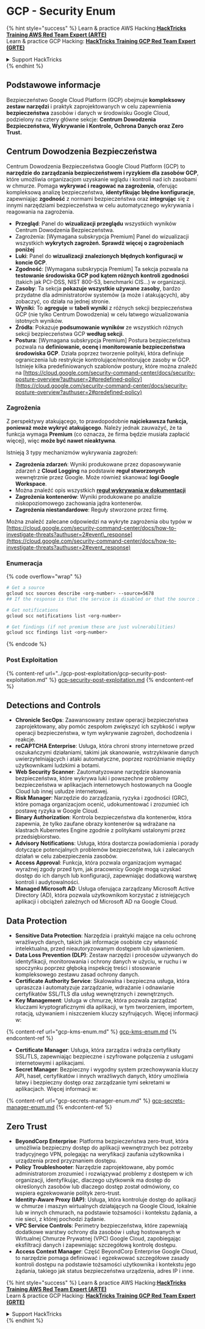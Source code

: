# GCP - Security Enum

{% hint style="success" %}
Learn & practice AWS Hacking:<img src="../../../.gitbook/assets/image (1) (1) (1) (1).png" alt="" data-size="line">[**HackTricks Training AWS Red Team Expert (ARTE)**](https://training.hacktricks.xyz/courses/arte)<img src="../../../.gitbook/assets/image (1) (1) (1) (1).png" alt="" data-size="line">\
Learn & practice GCP Hacking: <img src="../../../.gitbook/assets/image (2) (1).png" alt="" data-size="line">[**HackTricks Training GCP Red Team Expert (GRTE)**<img src="../../../.gitbook/assets/image (2) (1).png" alt="" data-size="line">](https://training.hacktricks.xyz/courses/grte)

<details>

<summary>Support HackTricks</summary>

* Check the [**subscription plans**](https://github.com/sponsors/carlospolop)!
* **Join the** 💬 [**Discord group**](https://discord.gg/hRep4RUj7f) or the [**telegram group**](https://t.me/peass) or **follow** us on **Twitter** 🐦 [**@hacktricks\_live**](https://twitter.com/hacktricks_live)**.**
* **Share hacking tricks by submitting PRs to the** [**HackTricks**](https://github.com/carlospolop/hacktricks) and [**HackTricks Cloud**](https://github.com/carlospolop/hacktricks-cloud) github repos.

</details>
{% endhint %}

## Podstawowe informacje

Bezpieczeństwo Google Cloud Platform (GCP) obejmuje **kompleksowy zestaw narzędzi** i praktyk zaprojektowanych w celu zapewnienia **bezpieczeństwa** zasobów i danych w środowisku Google Cloud, podzielony na cztery główne sekcje: **Centrum Dowodzenia Bezpieczeństwa, Wykrywanie i Kontrole, Ochrona Danych oraz Zero Trust.**

## **Centrum Dowodzenia Bezpieczeństwa**

Centrum Dowodzenia Bezpieczeństwa Google Cloud Platform (GCP) to **narzędzie do zarządzania bezpieczeństwem i ryzykiem dla zasobów GCP**, które umożliwia organizacjom uzyskanie wglądu i kontroli nad ich zasobami w chmurze. Pomaga **wykrywać i reagować na zagrożenia**, oferując kompleksową analizę bezpieczeństwa, **identyfikując błędne konfiguracje**, zapewniając **zgodność** z normami bezpieczeństwa oraz **integrując** się z innymi narzędziami bezpieczeństwa w celu automatycznego wykrywania i reagowania na zagrożenia.

* **Przegląd**: Panel do **wizualizacji przeglądu** wszystkich wyników Centrum Dowodzenia Bezpieczeństwa.
* Zagrożenia: \[Wymagana subskrypcja Premium\] Panel do wizualizacji wszystkich **wykrytych zagrożeń. Sprawdź więcej o zagrożeniach poniżej**
* **Luki**: Panel do **wizualizacji znalezionych błędnych konfiguracji w koncie GCP**.
* **Zgodność**: \[Wymagana subskrypcja Premium\] Ta sekcja pozwala na **testowanie środowiska GCP pod kątem różnych kontroli zgodności** (takich jak PCI-DSS, NIST 800-53, benchmarki CIS...) w organizacji.
* **Zasoby**: Ta sekcja **pokazuje wszystkie używane zasoby**, bardzo przydatne dla administratorów systemów (a może i atakujących), aby zobaczyć, co działa na jednej stronie.
* **Wyniki**: To **agreguje** w **tabeli wyniki** z różnych sekcji bezpieczeństwa GCP (nie tylko Centrum Dowodzenia) w celu łatwego wizualizowania istotnych wyników.
* **Źródła**: Pokazuje **podsumowanie wyników** ze wszystkich różnych sekcji bezpieczeństwa GCP **według sekcji**.
* **Postura**: \[Wymagana subskrypcja Premium\] Postura bezpieczeństwa pozwala na **definiowanie, ocenę i monitorowanie bezpieczeństwa środowiska GCP**. Działa poprzez tworzenie polityki, która definiuje ograniczenia lub restrykcje kontrolujące/monitorujące zasoby w GCP. Istnieje kilka predefiniowanych szablonów postury, które można znaleźć na [https://cloud.google.com/security-command-center/docs/security-posture-overview?authuser=2#predefined-policy](https://cloud.google.com/security-command-center/docs/security-posture-overview?authuser=2#predefined-policy)

### **Zagrożenia**

Z perspektywy atakującego, to prawdopodobnie **najciekawsza funkcja, ponieważ może wykryć atakującego**. Należy jednak zauważyć, że ta funkcja wymaga **Premium** (co oznacza, że firma będzie musiała zapłacić więcej), więc **może być nawet nieaktywna**.

Istnieją 3 typy mechanizmów wykrywania zagrożeń:

* **Zagrożenia zdarzeń**: Wyniki produkowane przez dopasowywanie zdarzeń z **Cloud Logging** na podstawie **reguł stworzonych** wewnętrznie przez Google. Może również skanować **logi Google Workspace**.
* Można znaleźć opis wszystkich [**reguł wykrywania w dokumentacji**](https://cloud.google.com/security-command-center/docs/concepts-event-threat-detection-overview?authuser=2#how_works)
* **Zagrożenia kontenerów**: Wyniki produkowane po analizie niskopoziomowego zachowania jądra kontenerów.
* **Zagrożenia niestandardowe**: Reguły stworzone przez firmę.

Można znaleźć zalecane odpowiedzi na wykryte zagrożenia obu typów w [https://cloud.google.com/security-command-center/docs/how-to-investigate-threats?authuser=2#event\_response](https://cloud.google.com/security-command-center/docs/how-to-investigate-threats?authuser=2#event_response)

### Enumeracja

{% code overflow="wrap" %}
```bash
# Get a source
gcloud scc sources describe <org-number> --source=5678
## If the response is that the service is disabled or that the source is not found, then, it isn't enabled

# Get notifications
gcloud scc notifications list <org-number>

# Get findings (if not premium these are just vulnerabilities)
gcloud scc findings list <org-number>
```
{% endcode %}

### Post Exploitation

{% content-ref url="../gcp-post-exploitation/gcp-security-post-exploitation.md" %}
[gcp-security-post-exploitation.md](../gcp-post-exploitation/gcp-security-post-exploitation.md)
{% endcontent-ref %}

## Detections and Controls

* **Chronicle SecOps**: Zaawansowany zestaw operacji bezpieczeństwa zaprojektowany, aby pomóc zespołom zwiększyć ich szybkość i wpływ operacji bezpieczeństwa, w tym wykrywanie zagrożeń, dochodzenia i reakcje.
* **reCAPTCHA Enterprise**: Usługa, która chroni strony internetowe przed oszukańczymi działaniami, takimi jak skanowanie, wstrzykiwanie danych uwierzytelniających i ataki automatyczne, poprzez rozróżnianie między użytkownikami ludzkimi a botami.
* **Web Security Scanner**: Zautomatyzowane narzędzie skanowania bezpieczeństwa, które wykrywa luki i powszechne problemy bezpieczeństwa w aplikacjach internetowych hostowanych na Google Cloud lub innej usłudze internetowej.
* **Risk Manager**: Narzędzie do zarządzania, ryzyka i zgodności (GRC), które pomaga organizacjom ocenić, udokumentować i zrozumieć ich postawę ryzyka w Google Cloud.
* **Binary Authorization**: Kontrola bezpieczeństwa dla kontenerów, która zapewnia, że tylko zaufane obrazy kontenerów są wdrażane na klastrach Kubernetes Engine zgodnie z politykami ustalonymi przez przedsiębiorstwo.
* **Advisory Notifications**: Usługa, która dostarcza powiadomienia i porady dotyczące potencjalnych problemów bezpieczeństwa, luk i zalecanych działań w celu zabezpieczenia zasobów.
* **Access Approval**: Funkcja, która pozwala organizacjom wymagać wyraźnej zgody przed tym, jak pracownicy Google mogą uzyskać dostęp do ich danych lub konfiguracji, zapewniając dodatkową warstwę kontroli i audytowalności.
* **Managed Microsoft AD**: Usługa oferująca zarządzany Microsoft Active Directory (AD), która pozwala użytkownikom korzystać z istniejących aplikacji i obciążeń zależnych od Microsoft AD na Google Cloud.

## Data Protection

* **Sensitive Data Protection**: Narzędzia i praktyki mające na celu ochronę wrażliwych danych, takich jak informacje osobiste czy własność intelektualna, przed nieautoryzowanym dostępem lub ujawnieniem.
* **Data Loss Prevention (DLP)**: Zestaw narzędzi i procesów używanych do identyfikacji, monitorowania i ochrony danych w użyciu, w ruchu i w spoczynku poprzez głęboką inspekcję treści i stosowanie kompleksowego zestawu zasad ochrony danych.
* **Certificate Authority Service**: Skalowalna i bezpieczna usługa, która upraszcza i automatyzuje zarządzanie, wdrażanie i odnawianie certyfikatów SSL/TLS dla usług wewnętrznych i zewnętrznych.
* **Key Management**: Usługa w chmurze, która pozwala zarządzać kluczami kryptograficznymi dla aplikacji, w tym tworzeniem, importem, rotacją, używaniem i niszczeniem kluczy szyfrujących. Więcej informacji w:

{% content-ref url="gcp-kms-enum.md" %}
[gcp-kms-enum.md](gcp-kms-enum.md)
{% endcontent-ref %}

* **Certificate Manager**: Usługa, która zarządza i wdraża certyfikaty SSL/TLS, zapewniając bezpieczne i szyfrowane połączenia z usługami internetowymi i aplikacjami.
* **Secret Manager**: Bezpieczny i wygodny system przechowywania kluczy API, haseł, certyfikatów i innych wrażliwych danych, który umożliwia łatwy i bezpieczny dostęp oraz zarządzanie tymi sekretami w aplikacjach. Więcej informacji w:

{% content-ref url="gcp-secrets-manager-enum.md" %}
[gcp-secrets-manager-enum.md](gcp-secrets-manager-enum.md)
{% endcontent-ref %}

## Zero Trust

* **BeyondCorp Enterprise**: Platforma bezpieczeństwa zero-trust, która umożliwia bezpieczny dostęp do aplikacji wewnętrznych bez potrzeby tradycyjnego VPN, polegając na weryfikacji zaufania użytkownika i urządzenia przed przyznaniem dostępu.
* **Policy Troubleshooter**: Narzędzie zaprojektowane, aby pomóc administratorom zrozumieć i rozwiązywać problemy z dostępem w ich organizacji, identyfikując, dlaczego użytkownik ma dostęp do określonych zasobów lub dlaczego dostęp został odmówiony, co wspiera egzekwowanie polityk zero-trust.
* **Identity-Aware Proxy (IAP)**: Usługa, która kontroluje dostęp do aplikacji w chmurze i maszyn wirtualnych działających na Google Cloud, lokalnie lub w innych chmurach, na podstawie tożsamości i kontekstu żądania, a nie sieci, z której pochodzi żądanie.
* **VPC Service Controls**: Perimetry bezpieczeństwa, które zapewniają dodatkowe warstwy ochrony dla zasobów i usług hostowanych w Wirtualnej Chmurze Prywatnej (VPC) Google Cloud, zapobiegając eksfiltracji danych i zapewniając szczegółową kontrolę dostępu.
* **Access Context Manager**: Część BeyondCorp Enterprise Google Cloud, to narzędzie pomaga definiować i egzekwować szczegółowe zasady kontroli dostępu na podstawie tożsamości użytkownika i kontekstu jego żądania, takiego jak status bezpieczeństwa urządzenia, adres IP i inne.

{% hint style="success" %}
Learn & practice AWS Hacking:<img src="../../../.gitbook/assets/image (1) (1) (1) (1).png" alt="" data-size="line">[**HackTricks Training AWS Red Team Expert (ARTE)**](https://training.hacktricks.xyz/courses/arte)<img src="../../../.gitbook/assets/image (1) (1) (1) (1).png" alt="" data-size="line">\
Learn & practice GCP Hacking: <img src="../../../.gitbook/assets/image (2) (1).png" alt="" data-size="line">[**HackTricks Training GCP Red Team Expert (GRTE)**<img src="../../../.gitbook/assets/image (2) (1).png" alt="" data-size="line">](https://training.hacktricks.xyz/courses/grte)

<details>

<summary>Support HackTricks</summary>

* Check the [**subscription plans**](https://github.com/sponsors/carlospolop)!
* **Join the** 💬 [**Discord group**](https://discord.gg/hRep4RUj7f) or the [**telegram group**](https://t.me/peass) or **follow** us on **Twitter** 🐦 [**@hacktricks\_live**](https://twitter.com/hacktricks_live)**.**
* **Share hacking tricks by submitting PRs to the** [**HackTricks**](https://github.com/carlospolop/hacktricks) and [**HackTricks Cloud**](https://github.com/carlospolop/hacktricks-cloud) github repos.

</details>
{% endhint %}
